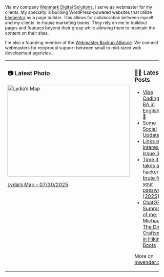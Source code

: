 Via my company [Wenmark Digital Solutions](https://wenmarkdigital.com), I serve as webmaster for my clients. My specialty is building WordPress-powered websites that utilize [Elementor](https://elementor.com/) as a page builder. This allows for collaboration between myself and my clients' in-house marketing teams. They rely on me to buildout pages and features beyond their grasp while allowing them to maintain the content on their sites.

I'm also a founding member of the [Webmaster Backup Alliance](https://webmasterbackupalliance.com/). We connect webmasters for reciprocal support between small to mid-sized web development agencies.

<table><tr><td valign="top" width="50%">

### 📷 Latest Photo
<!-- photo starts -->
<a href="https://photos.mwender.com/lydias-map/"><img src="https://photos.mwender.com/wp-content/uploads/2025/07/lydias-map_1600x1200-800x600.jpg" alt="Lydia’s Map" width="400" height="300" /></a>
<p><a href="https://photos.mwender.com/lydias-map/">Lydia’s Map – 07/30/2025</a></p>
<!-- photo ends -->

</td><td valign="top" width="50%">

### 👨‍💻 Latest Posts
<!-- blog starts -->
- [Vibe Coding + BA in English = 💜💯](https://mwender.com/vibe-coding-ba-in-english/)
- [Some Social Updates](https://mwender.com/some-social-updates/)
- [Links of Interest, Issue 30](https://mwender.com/links-of-interest-issue-30/)
- [Time it takes a hacker to brute force your password? [2025]](https://mwender.com/time-it-takes-a-hacker-to-brute-force-your-password-2025/)
- [ChatGPT’s Summary of me: Michael – The Digital Craftsman in Hiking Boots](https://mwender.com/chatgpts-summary-of-me-michael-the-digital-craftsman-in-hiking-boots/)
<!-- blog ends -->

More on [mwender.com](https://mwender.com).

</td></table>